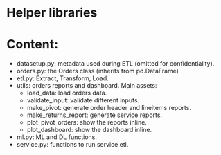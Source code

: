 # Helper libraries

# Content:

- datasetup.py: metadata used during ETL (omitted for confidentiality).
- orders.py: the Orders class (inherits from pd.DataFrame)
- etl.py: Extract, Transform, Load.
- utils: orders reports and dashboard. Main assets:
  - load_data: load orders data.
  - validate_input: validate different inputs.
  - make_pivot: generate order header and lineitems reports.
  - make_returns_report: generate service reports.
  - plot_pivot_orders: show the reports inline.
  - plot_dashboard: show the dashboard inline.
- ml.py: ML and DL functions.
- service.py: functions to run service etl.

